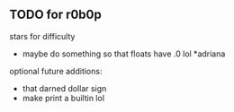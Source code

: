 ## TODO for r0b0p

stars for difficulty

- maybe do something so that floats have .0 lol \*adriana

optional future additions:

- that darned dollar sign
- make print a builtin lol